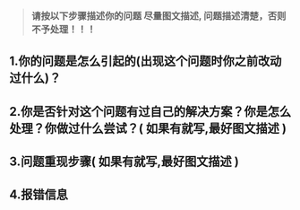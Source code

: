 > ### 请按以下步骤描述你的问题 尽量图文描述, 问题描述清楚，否则不予处理！！！
## 1.你的问题是怎么引起的(出现这个问题时你之前改动过什么)？






## 2.你是否针对这个问题有过自己的解决方案？你是怎么处理？你做过什么尝试？( **如果有就写,最好图文描述** )







## 3.问题重现步骤( **如果有就写,最好图文描述** )








## 4.报错信息









